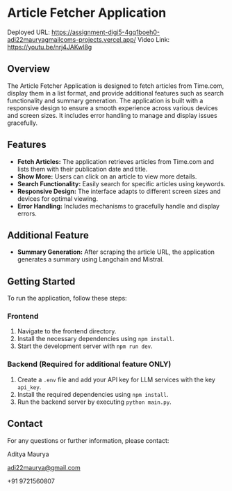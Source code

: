# Article Fetcher Application

Deployed URL: https://assignment-digi5-4gq1boeh0-adi22mauryagmailcoms-projects.vercel.app/
Video Link: https://youtu.be/nrj4JAKwl8g

## Overview
The Article Fetcher Application is designed to fetch articles from Time.com, display them in a list format, and provide additional features such as search functionality and summary generation. The application is built with a responsive design to ensure a smooth experience across various devices and screen sizes. It includes error handling to manage and display issues gracefully.

## Features
- **Fetch Articles:** The application retrieves articles from Time.com and lists them with their publication date and title.
- **Show More:** Users can click on an article to view more details.
- **Search Functionality:** Easily search for specific articles using keywords.
- **Responsive Design:** The interface adapts to different screen sizes and devices for optimal viewing.
- **Error Handling:** Includes mechanisms to gracefully handle and display errors.

## Additional Feature
- **Summary Generation:** After scraping the article URL, the application generates a summary using Langchain and Mistral.

## Getting Started
To run the application, follow these steps:

### Frontend
1. Navigate to the frontend directory.
2. Install the necessary dependencies using `npm install`.
3. Start the development server with `npm run dev`.

### Backend (Required for additional feature ONLY)
1. Create a `.env` file and add your API key for LLM services with the key `api_key`.
2. Install the required dependencies using `npm install`.
3. Run the backend server by executing `python main.py`.


## Contact
For any questions or further information, please contact:

Aditya Maurya

adi22maurya@gmail.com

+91 9721560807
